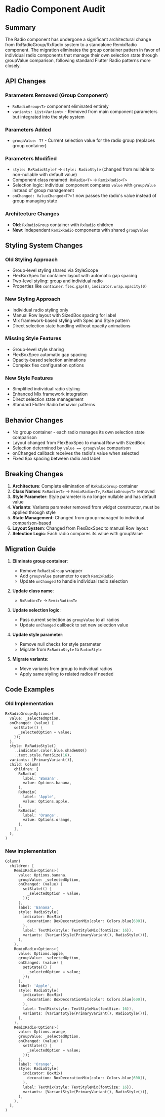 # Radio Component Audit

## Summary
The Radio component has undergone a significant architectural change from RxRadioGroup/RxRadio system to a standalone RemixRadio component. The migration eliminates the group container pattern in favor of individual radio components that manage their own selection state through groupValue comparison, following standard Flutter Radio patterns more closely.

## API Changes

### Parameters Removed (Group Component)
- `RxRadioGroup<T>` component eliminated entirely
- `variants: List<Variant>` - Removed from main component parameters but integrated into the style system

### Parameters Added  
- `groupValue: T?` - Current selection value for the radio group (replaces group container)

### Parameters Modified
- `style: RxRadioStyle?` → `style: RadioStyle` (changed from nullable to non-nullable with default value)
- Component class renamed: `RxRadio<T>` → `RemixRadio<T>`
- Selection logic: individual component compares `value` with `groupValue` instead of group management
- `onChanged: ValueChanged<T?>?` now passes the radio's value instead of group managing state

### Architecture Changes
- **Old**: `RxRadioGroup` container with `RxRadio` children
- **New**: Independent `RemixRadio` components with shared `groupValue`

## Styling System Changes

### Old Styling Approach
- Group-level styling shared via StyleScope
- FlexBoxSpec for container layout with automatic gap spacing
- Two-level styling: group and individual radio
- Properties like `container.flex.gap(8)`, `indicator.wrap.opacity(0)`

### New Styling Approach
- Individual radio styling only
- Manual Row layout with SizedBox spacing for label
- Mix framework-based styling with Spec and Style pattern
- Direct selection state handling without opacity animations

### Missing Style Features
- Group-level style sharing
- FlexBoxSpec automatic gap spacing
- Opacity-based selection animations
- Complex flex configuration options

### New Style Features
- Simplified individual radio styling
- Enhanced Mix framework integration
- Direct selection state management
- Standard Flutter Radio behavior patterns

## Behavior Changes
- No group container - each radio manages its own selection state comparison
- Layout changed from FlexBoxSpec to manual Row with SizedBox
- Selection determined by `value == groupValue` comparison
- onChanged callback receives the radio's value when selected
- Fixed 8px spacing between radio and label

## Breaking Changes
1. **Architecture**: Complete elimination of `RxRadioGroup` container
2. **Class Names**: `RxRadio<T>` → `RemixRadio<T>`, `RxRadioGroup<T>` removed
3. **Style Parameter**: Style parameter is no longer nullable and has default value
4. **Variants**: Variants parameter removed from widget constructor, must be applied through style
5. **State Management**: Changed from group-managed to individual comparison-based
6. **Layout System**: Changed from FlexBoxSpec to manual Row layout
7. **Selection Logic**: Each radio compares its value with groupValue

## Migration Guide
1. **Eliminate group container**:
   - Remove `RxRadioGroup` wrapper
   - Add `groupValue` parameter to each `RemixRadio`
   - Update `onChanged` to handle individual radio selection

2. **Update class name**: 
   - `RxRadio<T>` → `RemixRadio<T>`

3. **Update selection logic**:
   - Pass current selection as `groupValue` to all radios
   - Update `onChanged` callback to set new selection value

4. **Update style parameter**:
   - Remove null checks for style parameter
   - Migrate from `RxRadioStyle` to `RadioStyle`

5. **Migrate variants**:
   - Move variants from group to individual radios
   - Apply same styling to related radios if needed

## Code Examples

### Old Implementation
```dart
RxRadioGroup<Options>(
  value: _selectedOption,
  onChanged: (value) {
    setState(() {
      _selectedOption = value;
    });
  },
  style: RxRadioStyle()
    ..indicator.color.blue.shade600()
    ..text.style.fontSize(16),
  variants: [PrimaryVariant()],
  child: Column(
    children: [
      RxRadio(
        label: 'Banana',
        value: Options.banana,
      ),
      RxRadio(
        label: 'Apple', 
        value: Options.apple,
      ),
      RxRadio(
        label: 'Orange',
        value: Options.orange,
      ),
    ],
  ),
)
```

### New Implementation  
```dart
Column(
  children: [
    RemixRadio<Options>(
      value: Options.banana,
      groupValue: _selectedOption,
      onChanged: (value) {
        setState(() {
          _selectedOption = value;
        });
      },
      label: 'Banana',
      style: RadioStyle(
        indicator: BoxMix(
          decoration: BoxDecorationMix(color: Colors.blue[600]),
        ),
        label: TextMix(style: TextStyleMix(fontSize: 16)),
        variants: [VariantStyle(PrimaryVariant(), RadioStyle())],
      ),
    ),
    RemixRadio<Options>(
      value: Options.apple,
      groupValue: _selectedOption,
      onChanged: (value) {
        setState(() {
          _selectedOption = value;
        });
      },
      label: 'Apple',
      style: RadioStyle(
        indicator: BoxMix(
          decoration: BoxDecorationMix(color: Colors.blue[600]),
        ),
        label: TextMix(style: TextStyleMix(fontSize: 16)),
        variants: [VariantStyle(PrimaryVariant(), RadioStyle())],
      ),
    ),
    RemixRadio<Options>(
      value: Options.orange,
      groupValue: _selectedOption,
      onChanged: (value) {
        setState(() {
          _selectedOption = value;
        });
      },
      label: 'Orange',
      style: RadioStyle(
        indicator: BoxMix(
          decoration: BoxDecorationMix(color: Colors.blue[600]),
        ),
        label: TextMix(style: TextStyleMix(fontSize: 16)),
        variants: [VariantStyle(PrimaryVariant(), RadioStyle())],
      ),
    ),
  ],
)
```